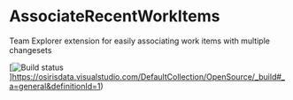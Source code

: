# AssociateRecentWorkItems
Team Explorer extension for easily associating work items with multiple changesets

[![Build status](https://osirisdata.visualstudio.com/DefaultCollection/_apis/public/build/definitions/570e9c8c-f609-47b1-8e15-a5f1a6673a0b/1/badge)]https://osirisdata.visualstudio.com/DefaultCollection/OpenSource/_build#_a=general&definitionId=1)


